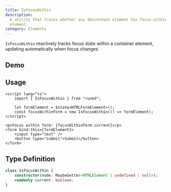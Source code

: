 ```yaml
---
title: IsFocusWithin
description:
  A utility that tracks whether any descendant element has focus within a specified container
  element.
category: Elements
---
```


<script>
import Demo from '$lib/components/demos/is-focus-within.svelte';
</script>

`IsFocusWithin` reactively tracks focus state within a container element, updating automatically
when focus changes.

## Demo

<Demo />

## Usage

```svelte
<script lang="ts">
	import { IsFocusWithin } from "runed";

	let formElement = $state<HTMLFormElement>();
	const focusWithinForm = new IsFocusWithin(() => formElement);
</script>

<p>Focus within form: {focusWithinForm.current}</p>
<form bind:this={formElement}>
	<input type="text" />
	<button type="submit">Submit</button>
</form>
```

## Type Definition

```ts
class IsFocusWithin {
	constructor(node: MaybeGetter<HTMLElement | undefined | null>);
	readonly current: boolean;
}
```
